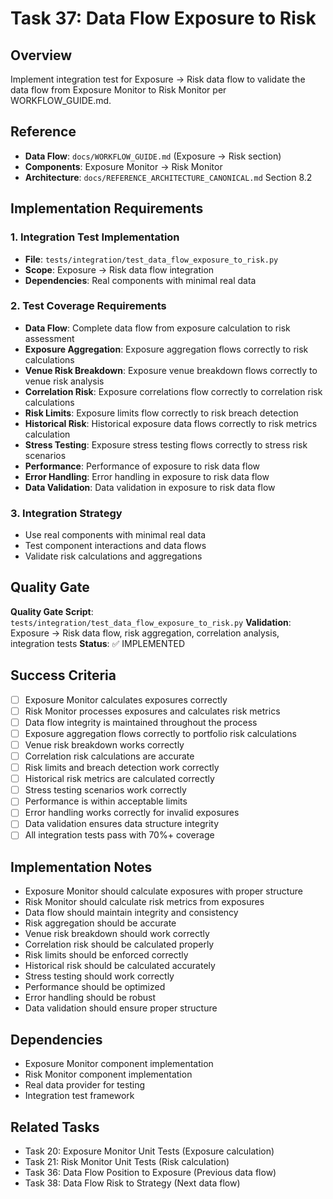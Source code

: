 # Task 37: Data Flow Exposure to Risk

## Overview
Implement integration test for Exposure → Risk data flow to validate the data flow from Exposure Monitor to Risk Monitor per WORKFLOW_GUIDE.md.

## Reference
- **Data Flow**: `docs/WORKFLOW_GUIDE.md` (Exposure → Risk section)
- **Components**: Exposure Monitor → Risk Monitor
- **Architecture**: `docs/REFERENCE_ARCHITECTURE_CANONICAL.md` Section 8.2

## Implementation Requirements

### 1. Integration Test Implementation
- **File**: `tests/integration/test_data_flow_exposure_to_risk.py`
- **Scope**: Exposure → Risk data flow integration
- **Dependencies**: Real components with minimal real data

### 2. Test Coverage Requirements
- **Data Flow**: Complete data flow from exposure calculation to risk assessment
- **Exposure Aggregation**: Exposure aggregation flows correctly to risk calculations
- **Venue Risk Breakdown**: Exposure venue breakdown flows correctly to venue risk analysis
- **Correlation Risk**: Exposure correlations flow correctly to correlation risk calculations
- **Risk Limits**: Exposure limits flow correctly to risk breach detection
- **Historical Risk**: Historical exposure data flows correctly to risk metrics calculation
- **Stress Testing**: Exposure stress testing flows correctly to stress risk scenarios
- **Performance**: Performance of exposure to risk data flow
- **Error Handling**: Error handling in exposure to risk data flow
- **Data Validation**: Data validation in exposure to risk data flow

### 3. Integration Strategy
- Use real components with minimal real data
- Test component interactions and data flows
- Validate risk calculations and aggregations

## Quality Gate
**Quality Gate Script**: `tests/integration/test_data_flow_exposure_to_risk.py`
**Validation**: Exposure → Risk data flow, risk aggregation, correlation analysis, integration tests
**Status**: ✅ IMPLEMENTED

## Success Criteria
- [ ] Exposure Monitor calculates exposures correctly
- [ ] Risk Monitor processes exposures and calculates risk metrics
- [ ] Data flow integrity is maintained throughout the process
- [ ] Exposure aggregation flows correctly to portfolio risk calculations
- [ ] Venue risk breakdown works correctly
- [ ] Correlation risk calculations are accurate
- [ ] Risk limits and breach detection work correctly
- [ ] Historical risk metrics are calculated correctly
- [ ] Stress testing scenarios work correctly
- [ ] Performance is within acceptable limits
- [ ] Error handling works correctly for invalid exposures
- [ ] Data validation ensures data structure integrity
- [ ] All integration tests pass with 70%+ coverage

## Implementation Notes
- Exposure Monitor should calculate exposures with proper structure
- Risk Monitor should calculate risk metrics from exposures
- Data flow should maintain integrity and consistency
- Risk aggregation should be accurate
- Venue risk breakdown should work correctly
- Correlation risk should be calculated properly
- Risk limits should be enforced correctly
- Historical risk should be calculated accurately
- Stress testing should work correctly
- Performance should be optimized
- Error handling should be robust
- Data validation should ensure proper structure

## Dependencies
- Exposure Monitor component implementation
- Risk Monitor component implementation
- Real data provider for testing
- Integration test framework

## Related Tasks
- Task 20: Exposure Monitor Unit Tests (Exposure calculation)
- Task 21: Risk Monitor Unit Tests (Risk calculation)
- Task 36: Data Flow Position to Exposure (Previous data flow)
- Task 38: Data Flow Risk to Strategy (Next data flow)
